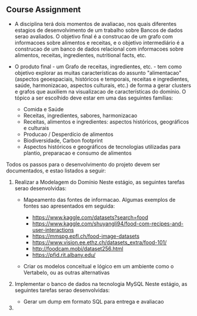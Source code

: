 ## Course Assignment

+ A disciplina terá dois momentos de avaliacao, nos quais diferentes estagios de desenvolvimento de um trabalho sobre Bancos de dados serao avaliados. O objetivo final é a construcao de um grafo com informacoes sobre alimentos e receitas, e o objetivo intermediário é a construcao de um banco de dados relacional com informacoes sobre alimentos, receitas, ingredientes, nutritional facts, etc.

+ O produto final - um Grafo de receitas, ingredientes, etc. - tem como objetivo explorar as muitas características do assunto "alimentacao" (aspectos geoespaciais, históricos e temporais, receitas e ingredientes, saúde, harmonizacao, aspectos culturais, etc.) de forma a gerar clusters e grafos que auxiliem na visualizacao de características do domínio. O tópico a ser escolhido deve estar em uma das seguintes famílias:

  + Comida e Saúde
  + Receitas, ingredientes, sabores, harmonizacao
  + Receitas, alimentos e ingredientes: aspectos históricos, geográficos e culturais
  + Producao / Desperdício de alimentos
  + Biodiversidade, Carbon footprint
  + Aspectos históricos e geográficos de tecnologias utilizadas para plantio, preparacao e consumo de alimentos

Todos os passos para o desenvolvimento do projeto devem ser documentados, e estao listados a seguir:

1) Realizar a Modelagem do Domínio
Neste estágio, as seguintes tarefas serao desenvolvidas: 
    + Mapeamento das fontes de informacao. Algumas exemplos de fontes sao apresentados em seguida:
        + https://www.kaggle.com/datasets?search=food  
        + https://www.kaggle.com/shuyangli94/food-com-recipes-and-user-interactions  
        + https://mmspg.epfl.ch/food-image-datasets  
        + https://www.vision.ee.ethz.ch/datasets_extra/food-101/  
        + http://foodcam.mobi/dataset256.html  
        + https://pfid.rit.albany.edu/
    
    + Criar os modelos conceitual e lógico em um ambiente como o Vertabelo, ou as outras alternativas

2) Implementar o banco de dados na tecnologia MySQL
Neste estágio, as seguintes tarefas serao desenvolvidas: 

    + Gerar um dump em formato SQL para entrega e avaliacao


3) 



